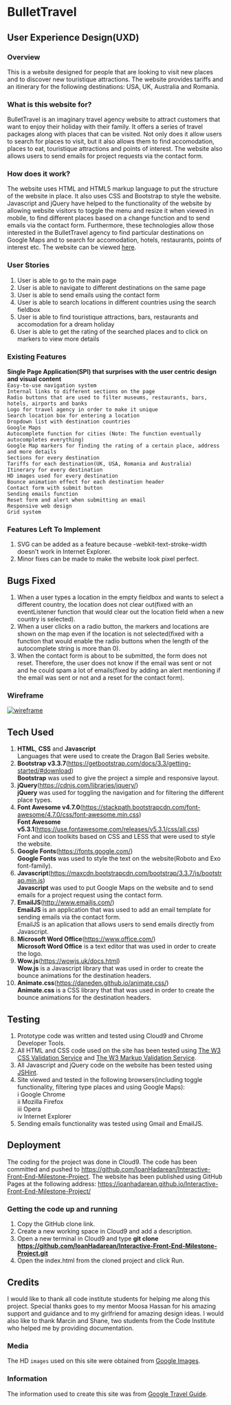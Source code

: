 # BulletTravel

## User Experience Design(UXD)

### Overview

This is a website designed for people that are looking to visit new places and to discover new touristique attractions. The website provides 
tariffs and an itinerary for the following destinations: USA, UK, Australia and Romania.

### What is this website for?

BulletTravel is an imaginary travel agency website to attract customers that want to enjoy their holiday with their family. 
It offers a series of travel packages along with places that can be visited. Not only does it allow users to search for places to visit, but
it also allows them to find accomodation, places to eat, touristique attractions and points of interest.
The website also allows users to send emails for project requests via the contact form.

### How does it work?

The website uses HTML and HTML5 markup language to put the structure of the website in place. It also uses CSS and Bootstrap to style 
the website. Javascript and jQuery have helped to the functionality of the website by allowing website visitors to toggle the menu and resize it when viewed in mobile, to find different places based on a change
function and to send emails via the contact form. Furthermore, these technologies allow those interested in the BulletTravel agency
to find particular destinations on Google Maps and to search for accomodation, hotels, restaurants, points of interest etc.
The website can be viewed [here](https://ioanhadarean.github.io/Interactive-Front-End-Milestone-Project/).

### User Stories
1. User is able to go to the main page 
2. User is able to navigate to different destinations on the same page
3. User is able to send emails using the contact form
4. User is able to search locations in different countries using the search fieldbox
5. User is able to find touristique attractions, bars, restaurants and accomodation for a dream holiday
6. User is able to get the rating of the searched places and to click on markers to view more details

### Existing Features

**Single Page Application(SPI) that surprises with the user centric design and visual content**
<br>`Easy-to-use navigation system`
<br>`Internal links to different sections on the page`
<br>`Radio buttons that are used to filter museums, restaurants, bars, hotels, airports and banks`
<br>`Logo for travel agency in order to make it unique`
<br>`Search location box for entering a location`
<br>`Dropdown list with destination countries`
<br>`Google Maps`
<br>`Autocomplete function for cities (Note: The function eventually autocompletes everything)`
<br>`Google Map markers for finding the rating of a certain place, address and more details`
<br>`Sections for every destination`
<br>`Tariffs for each destination(UK, USA, Romania and Australia)`
<br>`Itinerary for every destination`
<br>`HD images used for every destination`
<br>`Bounce animation effect for each destination header`
<br>`Contact form with submit button`
<br>`Sending emails function`
<br>`Reset form and alert when submitting an email`
<br>`Responsive web design`
<br>`Grid system` 



### Features Left To Implement

1. SVG can be added as a feature because -webkit-text-stroke-width doesn't work in Internet Explorer.
2. Minor fixes can be made to make the website look pixel perfect.

## Bugs Fixed

1. When a user types a location in the empty fieldbox and wants to select a different country, 
the location does not clear out(fixed with an eventListener function that would clear out the
location field when a new country is selected).
2. When a user clicks on a radio button, the markers and locations are shown on the map even if 
the location is not selected(fixed with a function that would enable the radio buttons when the
length of the autocomplete string is more than 0).
3. When the contact form is about to be submitted, the form does not reset. Therefore, the user does
not know if the email was sent or not and he could spam a lot of emails(fixed by adding an alert
mentioning if the email was sent or not and a reset for the contact form).

### Wireframe

<a href="assets/wireframe/wireframe.png"><img src="https://preview.ibb.co/epMQu9/wireframe.png" alt="wireframe" border="0"></a>

## Tech Used

1. **HTML**, **CSS** and **Javascript**
    <br>Languages that were used to create the Dragon Ball Series website.
2. **Bootstrap v3.3.7**(https://getbootstrap.com/docs/3.3/getting-started/#download)
    <br>**Bootstrap** was used to give the project a simple and responsive layout.
3. **jQuery**(https://cdnjs.com/libraries/jquery/)
      <br>**jQuery** was used for toggling the navigation and for filtering the different place types.
4. **Font Awesome v4.7.0**(https://stackpath.bootstrapcdn.com/font-awesome/4.7.0/css/font-awesome.min.css)
    <br>**Font Awesome v5.3.1**(https://use.fontawesome.com/releases/v5.3.1/css/all.css)
    <br>Font and icon toolkits based on CSS and LESS that were used to style the website.
5. **Google Fonts**(https://fonts.google.com/)
    <br>**Google Fonts** was used to style the text on the website(Roboto and Exo font-family).
6. **Javascript**(https://maxcdn.bootstrapcdn.com/bootstrap/3.3.7/js/bootstrap.min.js)
    <br>**Javascript** was used to put Google Maps on the website and to send emails for a project request using the contact form.
7. **EmailJS**(http://www.emailjs.com/)
    <br>**EmailJS** is an application that was used to add an email template for sending emails via the contact form.
    <br>EmailJS is an aplication that allows users to send emails directly from Javascript.
8. **Microsoft Word Office**(https://www.office.com/)
    <br>**Microsoft Word Office** is a text editor that was used in order to create the logo.
9. **Wow.js**(https://wowjs.uk/docs.html)
    <br>**Wow.js** is a Javascript library that was used in order to create the bounce animations for the destination headers.
10. **Animate.css**(https://daneden.github.io/animate.css/)
    <br>**Animate.css** is a CSS library that that was used in order to create the bounce animations for the destination headers.

## Testing

1. Prototype code was written and tested using Cloud9 and Chrome Developer Tools.
2. All HTML and CSS code used on the site has been tested using [The W3 CSS Validation Service](https://jigsaw.w3.org/css-validator/) 
            and [The W3 Markup Validation Service](https://validator.w3.org/).
3. All Javascript and jQuery code on the website has been tested using [JSHint](https://jshint.com/).
4. Site viewed and tested in the following browsers(including toggle functionality, filtering type places and using Google Maps):
<br>    i Google Chrome
<br>    ii Mozilla Firefox
<br>    iii Opera
<br>    iv Internet Explorer
5. Sending emails functionality was tested using Gmail and EmailJS.

## Deployment

The coding for the project was done in Cloud9. The code has been committed and pushed to https://github.com/IoanHadarean/Interactive-Front-End-Milestone-Project. 
The website has been published using GitHub Pages at the following address: https://ioanhadarean.github.io/Interactive-Front-End-Milestone-Project/

### Getting the code up and running

1. Copy the GitHub clone link.
2. Create a new working space in Cloud9 and add a description.
2. Open a new terminal in Cloud9 and type **git clone https://github.com/IoanHadarean/Interactive-Front-End-Milestone-Project.git**
3. Open the index.html from the cloned project and click Run.

## Credits

I would like to thank all code institute students for helping me along this project. Special thanks goes to my mentor Moosa Hassan for his amazing support
and guidance and to my girlfriend for amazing design ideas. I would also like to thank Marcin and Shane, two students from the Code Institute who helped me by providing documentation.

### Media

The HD `images` used on this site were obtained from [Google Images](https://images.google.com/).

### Information

The information used to create this site was from [Google Travel Guide](https://www.google.co.uk/destination).
